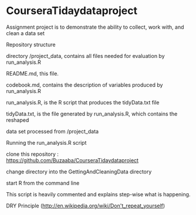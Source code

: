 # CourseraTidaydataproject
Assignment project is to demonstrate the ability to collect, work with, and clean a data set

Repository structure

directory /project_data, contains all files needed for evaluation by run_analysis.R

README.md, this file.

codebook.md, contains the description of variables produced by run_analysis.R

run_analysis.R, is the R script that produces the tidyData.txt file

tidyData.txt, is the file generated by run_analysis.R, which contains the reshaped

data set processed from /project_data

Running the run_analysis.R script

clone this repository : https://github.com/Buzaaba/CourseraTidaydataproject

change directory into the GettingAndCleaningData directory

start R from the command line

This script is heavily commented and explains step-wise what is happening.

DRY Principle (http://en.wikipedia.org/wiki/Don't_repeat_yourself)
